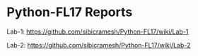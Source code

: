 # Python-FL17 Reports


Lab-1: https://github.com/sibicramesh/Python-FL17/wiki/Lab-1

Lab-2: https://github.com/sibicramesh/Python-FL17/wiki/Lab-2
